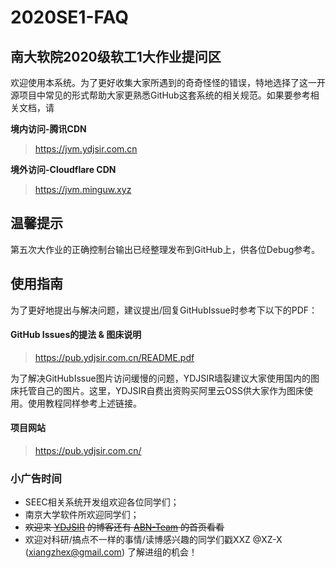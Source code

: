 # 2020SE1-FAQ
## 南大软院2020级软工1大作业提问区

欢迎使用本系统。为了更好收集大家所遇到的奇奇怪怪的错误，特地选择了这一开源项目中常见的形式帮助大家更熟悉GitHub这套系统的相关规范。如果要参考相关文档，请

**境内访问-腾讯CDN**

> https://jvm.ydjsir.com.cn

**境外访问-Cloudflare CDN**

> https://jvm.minguw.xyz



## 温馨提示

第五次大作业的正确控制台输出已经整理发布到GitHub上，供各位Debug参考。



## 使用指南

为了更好地提出与解决问题，建议提出/回复GitHubIssue时参考下以下的PDF：

#### GitHub Issues的提法 & 图床说明

> https://pub.ydjsir.com.cn/README.pdf

为了解决GitHubIssue图片访问缓慢的问题，YDJSIR墙裂建议大家使用国内的图床托管自己的图片。这里，YDJSIR自费出资购买阿里云OSS供大家作为图床使用。使用教程同样参考上述链接。

#### 项目网站

> https://pub.ydjsir.com.cn/



### 小广告时间

- SEEC相关系统开发组欢迎各位同学们；
- 南京大学软件所欢迎同学们；
- ~~欢迎来 [YDJSIR](https://ydjsir.com.cn/) 的博客还有 [ABN-Team](https://abn-team.top/) 的首页看看~~
- 欢迎对科研/搞点不一样的事情/读博感兴趣的同学们戳XXZ @XZ-X (xiangzhex@gmail.com) 了解进组的机会！

